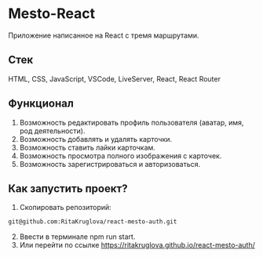 # Mesto-React
Приложение написанное на React с тремя маршрутами.
## Стек
HTML, CSS, JavaScript, VSCode, LiveServer, React, React Router
## Функционал
1. Возможность редактировать профиль пользователя (аватар, имя, род деятельности).
2. Возможность добавлять и удалять карточки.
3. Возможность ставить лайки карточкам.
4. Возможность просмотра полного изображения с карточек.
5. Возможность зарегистрироваться и авторизоваться.
## Как запустить проект?
1. Скопировать репозиторий:
```bash
git@github.com:RitaKruglova/react-mesto-auth.git
```
2. Ввести в терминале npm run start.
3. Или перейти по ссылке https://ritakruglova.github.io/react-mesto-auth/